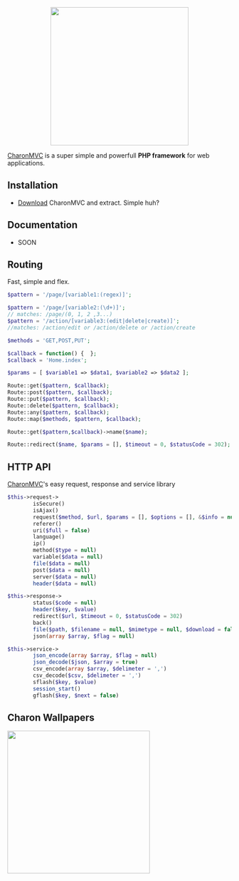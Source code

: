 <p align="center"><a href="https://charonMVC.com" target="_blank_">
  <img src="https://i.hizliresim.com/zBvV5j.png" width="310px" />
</a></p>

[CharonMVC][1] is a super simple and powerfull **PHP framework** for web applications.


## Installation

* [Download][2] CharonMVC and extract. Simple huh?

## Documentation

* SOON

## Routing

Fast, simple and flex.

```php
$pattern = '/page/[variable1:(regex)]';

$pattern = '/page/[variable2:(\d+)]';
// matches: /page/(0, 1, 2 ,3...)
$pattern = '/action/[variable3:(edit|delete|create)]';
//matches: /action/edit or /action/delete or /action/create

$methods = 'GET,POST,PUT';

$callback = function() {  };
$callback = 'Home.index';

$params = [ $variable1 => $data1, $variable2 => $data2 ];

Route::get($pattern, $callback);
Route::post($pattern, $callback);
Route::put($pattern, $callback);
Route::delete($pattern, $callback);
Route::any($pattern, $callback);
Route::map($methods, $pattern, $callback);

Route::get($pattern,$callback)->name($name);

Route::redirect($name, $params = [], $timeout = 0, $statusCode = 302);
```

## HTTP API

[CharonMVC][1]'s easy request, response and service library

```php
$this->request->
        isSecure()
        isAjax()
        request($method, $url, $params = [], $options = [], &$info = null)
        referer()
        uri($full = false)
        language()
        ip()
        method($type = null)
        variable($data = null)
        file($data = null)
        post($data = null)
        server($data = null)
        header($data = null)

$this->response->
        status($code = null)
        header($key, $value)
        redirect($url, $timeout = 0, $statusCode = 302)
        back()
        file($path, $filename = null, $mimetype = null, $download = false)
        json(array $array, $flag = null)

$this->service->
        json_encode(array $array, $flag = null)
        json_decode($json, $array = true)
        csv_encode(array $array, $delimeter = ',')
        csv_decode($csv, $delimeter = ',')
        sflash($key, $value)
        session_start()
        gflash($key, $next = false)
```

## Charon Wallpapers

<p><a href="https://i.hizliresim.com/VMpDrr.jpg" target="_blank_"><img src="https://i.hizliresim.com/VMpDrr.jpg" width="320px" />
</a></p>

<!-- ## 0.0.0 -->
  <!-- - ... -->

[1]: https://www.charonMVC.com/
[2]: https://github.com/CharonFW/CharonMVC/archive/master.zip
